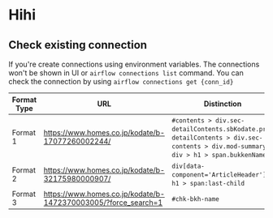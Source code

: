 # Hihi

## Check existing connection

If you're create connections using environment variables. The connections won't be shown in UI or `airflow connections list` command. You can check the connection by using `airflow connections get {conn_id}`

| Format Type | URL                                                              | Distinction                                                                                                                        | Snapshot                         |                                      |
| ----------- | ---------------------------------------------------------------- | ---------------------------------------------------------------------------------------------------------------------------------- | -------------------------------- | ------------------------------------ |
| Format 1    | <https://www.homes.co.jp/kodate/b-17077260002244/>               | `#contents > div.sec-detailContents.sbKodate.prg-detailContents > div.sec-contents > div.mod-summary > div > h1 > span.bukkenName` | ![Format 1](images/format_1.png) |                                      |
| Format 2    | <https://www.homes.co.jp/kodate/b-32175980000907/>               | `div[data-component='ArticleHeader'] h1 > span:last-child`                                                                         | ![Format 2](images/format_2.png) |                                      |
| Format 3    | <https://www.homes.co.jp/kodate/b-1472370003005/?force_search=1> | `#chk-bkh-name`                                                                                                                    |                                  | ![Format 3](images/format_3.png.png) |

